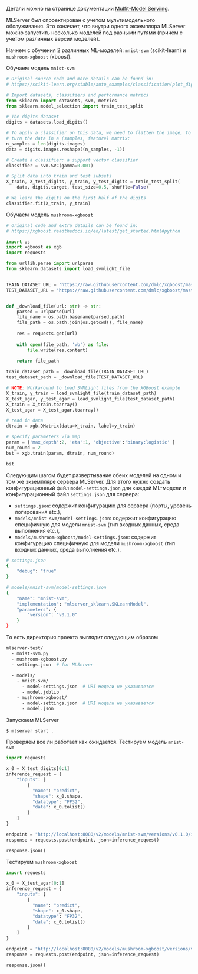 Детали можно на странице документации [Mulfit-Model Serviing](https://mlserver.readthedocs.io/en/latest/examples/mms/README.html).

MLServer был спроектирован с учетом мультимодельного обслуживания. Это означает, что внутри одного экземпляра MLServer можно запустить несколько моделей под разными путями (причем с учетом различных версий моделей).

Начнем с обучения 2 различных ML-моделей: `mnist-svm` (scikit-learn) и `mushroom-xgboost` (xboost).

Обучаем модель `mnist-svm`
```python
# Original source code and more details can be found in:
# https://scikit-learn.org/stable/auto_examples/classification/plot_digits_classification.html

# Import datasets, classifiers and performance metrics
from sklearn import datasets, svm, metrics
from sklearn.model_selection import train_test_split

# The digits dataset
digits = datasets.load_digits()

# To apply a classifier on this data, we need to flatten the image, to
# turn the data in a (samples, feature) matrix:
n_samples = len(digits.images)
data = digits.images.reshape((n_samples, -1))

# Create a classifier: a support vector classifier
classifier = svm.SVC(gamma=0.001)

# Split data into train and test subsets
X_train, X_test_digits, y_train, y_test_digits = train_test_split(
    data, digits.target, test_size=0.5, shuffle=False)

# We learn the digits on the first half of the digits
classifier.fit(X_train, y_train)
```

Обучаем модель `mushroom-xgboost`
```python
# Original code and extra details can be found in:
# https://xgboost.readthedocs.io/en/latest/get_started.html#python

import os
import xgboost as xgb
import requests

from urllib.parse import urlparse
from sklearn.datasets import load_svmlight_file


TRAIN_DATASET_URL = 'https://raw.githubusercontent.com/dmlc/xgboost/master/demo/data/agaricus.txt.train'
TEST_DATASET_URL = 'https://raw.githubusercontent.com/dmlc/xgboost/master/demo/data/agaricus.txt.test'


def _download_file(url: str) -> str:
    parsed = urlparse(url)
    file_name = os.path.basename(parsed.path)
    file_path = os.path.join(os.getcwd(), file_name)
    
    res = requests.get(url)
    
    with open(file_path, 'wb') as file:
        file.write(res.content)
    
    return file_path

train_dataset_path = _download_file(TRAIN_DATASET_URL)
test_dataset_path = _download_file(TEST_DATASET_URL)

# NOTE: Workaround to load SVMLight files from the XGBoost example
X_train, y_train = load_svmlight_file(train_dataset_path)
X_test_agar, y_test_agar = load_svmlight_file(test_dataset_path)
X_train = X_train.toarray()
X_test_agar = X_test_agar.toarray()

# read in data
dtrain = xgb.DMatrix(data=X_train, label=y_train)

# specify parameters via map
param = {'max_depth':2, 'eta':1, 'objective':'binary:logistic' }
num_round = 2
bst = xgb.train(param, dtrain, num_round)

bst
```

Следующим шагом будет развертывание обеих моделей на одном и том же экземпляре сервера MLServer. Для этого нужно создать конфигурационный файл `model-settings.json` для каждой ML-модели и конфигурационный файл `settings.json` для сервера:
- `settings.json`: содержит конфигурацию для сервера (порты, уровень логирования etc.),
- `models/mnist-svm/model-settings.json`: содержит конфигурацию специфичную для модели `mnist-svm` (тип входных данных, среда выполнения etc.),
- `models/mushroom-xgboost/model-settings.json`: содержит конфигурацию специфичную для модели `mushroom-xgboost` (тип входных данных, среда выполнения etc.).

```bash
# settings.json
{
    "debug": "true"
}
```

```bash
# models/mnist-svm/model-settings.json
{
    "name": "mnist-svm",
    "implementation": "mlserver_sklearn.SKLearnModel",
    "parameters": {
        "version": "v0.1.0"
    }
}
```

То есть директория проекта выглядит следующим образом
```bash
mlserver-test/
  - mnist-svm.py
  - mushroom-xgboost.py
  - settings.json  # for MLServer 
  
  - models/
    - mnist-svm/
      - model-settings.json  # URI модели не указывается
      - model.joblib
    - mushroom-xgboost/
      - model-settings.json  # URI модели не указывается
      - model.json
```
Запускаем MLServer
```bash
$ mlserver start .
```

Проверяем все ли работает как ожидается. Тестируем модель `mnist-svm`
```python
import requests

x_0 = X_test_digits[0:1]
inference_request = {
    "inputs": [
        {
          "name": "predict",
          "shape": x_0.shape,
          "datatype": "FP32",
          "data": x_0.tolist()
        }
    ]
}

endpoint = "http://localhost:8080/v2/models/mnist-svm/versions/v0.1.0/infer"
response = requests.post(endpoint, json=inference_request)

response.json()
```

Тестируем `mushroom-xgboost`
```python
import requests

x_0 = X_test_agar[0:1]
inference_request = {
    "inputs": [
        {
          "name": "predict",
          "shape": x_0.shape,
          "datatype": "FP32",
          "data": x_0.tolist()
        }
    ]
}

endpoint = "http://localhost:8080/v2/models/mushroom-xgboost/versions/v0.1.0/infer"
response = requests.post(endpoint, json=inference_request)

response.json()
```
